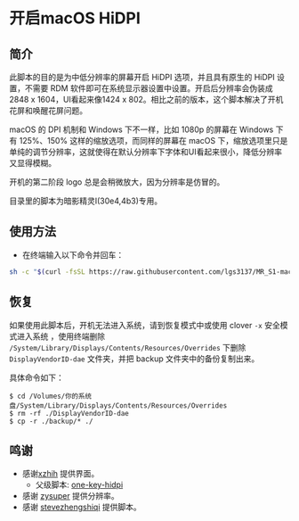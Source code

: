 # 开启macOS HiDPI

## 简介

此脚本的目的是为中低分辨率的屏幕开启 HiDPI 选项，并且具有原生的 HiDPI 设置，不需要 RDM 软件即可在系统显示器设置中设置。开启后分辨率会伪装成2848 x 1604，UI看起来像1424 x 802。相比之前的版本，这个脚本解决了开机花屏和唤醒花屏问题。

macOS 的 DPI 机制和 Windows 下不一样，比如 1080p 的屏幕在 Windows 下有 125%、150% 这样的缩放选项，而同样的屏幕在 macOS 下，缩放选项里只是单纯的调节分辨率，这就使得在默认分辨率下字体和UI看起来很小，降低分辨率又显得模糊。

开机的第二阶段 logo 总是会稍微放大，因为分辨率是仿冒的。

目录里的脚本为暗影精灵I(30e4,4b3)专用。


## 使用方法

- 在终端输入以下命令并回车：

```bash
sh -c "$(curl -fsSL https://raw.githubusercontent.com/lgs3137/MR_S1-macOS/master/one-key-hidpi/one-key-hidpi.sh)"
```


## 恢复

如果使用此脚本后，开机无法进入系统，请到恢复模式中或使用 clover `-x` 安全模式进入系统 ，使用终端删除 `/System/Library/Displays/Contents/Resources/Overrides` 下删除 `DisplayVendorID-dae` 文件夹，并把 backup 文件夹中的备份复制出来。

具体命令如下：

```
$ cd /Volumes/你的系统盘/System/Library/Displays/Contents/Resources/Overrides
$ rm -rf ./DisplayVendorID-dae
$ cp -r ./backup/* ./
```


## 鸣谢

- 感谢[xzhih](https://github.com/xzhih) 提供界面。
    - 父级脚本: [one-key-hidpi](https://github.com/xzhih/one-key-hidpi)
- 感谢 [zysuper](https://github.com/zysuper) 提供分辨率。
- 感谢 [stevezhengshiqi](https://github.com/stevezhengshiqi) 提供脚本。
